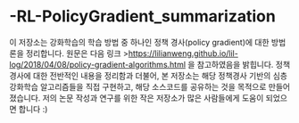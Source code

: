 # -RL-PolicyGradient_summarization
이 저장소는 강화학습의 학습 방법 중 하나인 정책 경사(policy gradient)에 대한 방법론을 정리합니다.
원문은 다음 링크 >https://lilianweng.github.io/lil-log/2018/04/08/policy-gradient-algorithms.html 을 참고하였음을 밝힙니다.
정책 경사에 대한 전반적인 내용을 정리함과 더불어, 본 저장소는 해당 정책경사 기반의 심층 강화학습 알고리즘들을 직접 구현하고, 해당 소스코드를 공유하는 것을 목적으로 만들어졌습니다.
저의 논문 작성과 연구를 위한 작은 저장소가 많은 사람들에게 도움이 되었으면 합니다 :)

